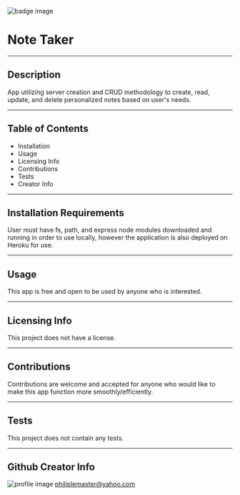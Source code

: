  ![badge image](https://img.shields.io/badge/CRUD-Notes-blue "Project Badge")
# Note Taker
***
## Description
App utilizing server creation and CRUD methodology to create, read, update, and delete personalized notes based on user's needs.
***
## Table of Contents
- Installation
- Usage
- Licensing Info
- Contributions
- Tests
- Creator Info
***
## Installation Requirements
User must have fs, path, and express node modules downloaded and running in order to use locally, however the application is also deployed on Heroku for use.
***
## Usage
This app is free and open to be used by anyone who is interested.
***
## Licensing Info
This project does not have a license.
***
## Contributions
Contributions are welcome and accepted for anyone who would like to make this app function more smoothly/efficiently.
***
## Tests
This project does not contain any tests.
***
## Github Creator Info
![profile image](https://avatars1.githubusercontent.com/u/59799371?v=4 "Logo Title Text 1")
philiplemaster@yahoo.com
